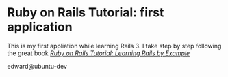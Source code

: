 # Ruby on Rails Tutorial: first application

This is my first appliation while learning Rails 3.
I take step by step following the great book
[*Ruby on Rails Tutorial: Learning Rails by Example*](http://railstutorial.org/)

edward@ubuntu-dev
